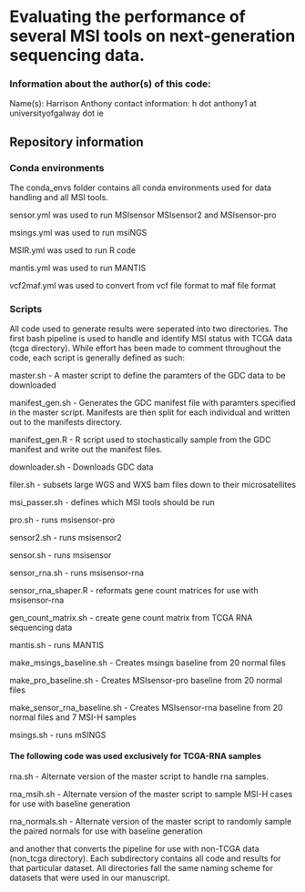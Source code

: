 # Evaluating the performance of several MSI tools on next-generation sequencing data. 
### Information about the author(s) of this code:
Name(s): Harrison Anthony 
contact information: h dot anthony1 at universityofgalway dot ie

## Repository information

### Conda environments
The conda_envs folder contains all conda environments used for data handling and all MSI tools.

sensor.yml was used to run MSIsensor MSIsensor2 and MSIsensor-pro

msings.yml was used to run msiNGS

MSIR.yml was used to run R code

mantis.yml was used to run MANTIS

vcf2maf.yml was used to convert from vcf file format to maf file format

### Scripts
All code used to generate results were seperated into two directories.
The first bash pipeline is used to handle and identify MSI status with TCGA data (tcga directory). While effort has been made to comment throughout the code,
each script is generally defined as such:

master.sh - A master script to define the paramters of the GDC data to be downloaded

manifest_gen.sh - Generates the GDC manifest file with paramters specified in the master script. Manifests are then split for each individual and written out to the manifests directory.

manifest_gen.R - R script used to stochastically sample from the GDC manifest and write out the manifest files.

downloader.sh - Downloads GDC data 

filer.sh - subsets large WGS and WXS bam files down to their microsatellites

msi_passer.sh - defines which MSI tools should be run

pro.sh - runs msisensor-pro

sensor2.sh - runs msisensor2

sensor.sh - runs msisensor

sensor_rna.sh - runs msisensor-rna

sensor_rna_shaper.R - reformats gene count matrices for use with msisensor-rna

gen_count_matrix.sh - create gene count matrix from TCGA RNA sequencing data

mantis.sh - runs MANTIS

make_msings_baseline.sh - Creates msings baseline from 20 normal files

make_pro_baseline.sh - Creates MSIsensor-pro baseline from 20 normal files

make_sensor_rna_baseline.sh - Creates MSIsensor-rna baseline from 20 normal files and 7 MSI-H samples

msings.sh - runs mSINGS

#### The following code was used exclusively for TCGA-RNA samples

rna.sh - Alternate version of the master script to handle rna samples. 

rna_msih.sh - Alternate version of the master script to sample MSI-H cases for use with baseline generation

rna_normals.sh - Alternate version of the master script to randomly sample the paired normals for use with baseline generation







and another that converts the pipeline for use with non-TCGA data (non_tcga directory).
Each subdirectory contains all code and results for that particular dataset.
All directories fall the same naming scheme for datasets that were used in our manuscript.

